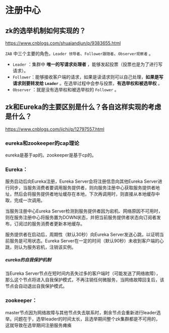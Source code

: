 # 注册中心

##  zk的选举机制如何实现的？

https://www.cnblogs.com/shuaiandjun/p/9383655.html

`ZAB` 中三个主要的角色，`Leader 领导者`、`Follower跟随者`、`Observer观察者` 。

- `Leader` ：集群中 **唯一的写请求处理者** ，能够发起投票（投票也是为了进行写请求）。
- `Follower`：能够接收客户端的请求，如果是读请求则可以自己处理，**如果是写请求则要转发给 `Leader`** 。在选举过程中会参与投票，**有选举权和被选举权** 。
- `Observer` ：就是没有选举权和被选举权的 `Follower` 。

##  zk和Eureka的主要区别是什么？各自这样实现的考虑是什么？

https://www.cnblogs.com/jichi/p/12797557.html

### eureka和zookeeper的cap理论

eureka是基于ap的。zookeeper是基于cp的。

### Eureka：

服务启动后向Eureka注册，Eureka Server会将注册信息向其他Eureka Server进行同步，当服务消费者要调用服务提供者，则向服务注册中心获取服务提供者地址，然后会将服务提供者地址缓存在本地，下次再调用时，则直接从本地缓存中取，完成一次调用。

当服务注册中心Eureka Server检测到服务提供者因为宕机、网络原因不可用时，则在服务注册中心将服务置为DOWN状态，并把当前服务提供者状态向订阅者发布，订阅过的服务消费者更新本地缓存。

服务提供者在启动后，周期性（默认30秒）向Eureka Server发送心跳，以证明当前服务是可用状态。Eureka Server在一定的时间（默认90秒）未收到客户端的心跳，则认为服务宕机，注销该实例。

##### eureka的自我保护机制

当Eureka Server节点在短时间内丢失过多的客户端时（可能发送了网络故障），那么这个节点将进入自我保护模式，不再注销任何微服务，当网络故障回复后，该节点会自动退出自我保护模式。

### zookeeper：

master节点因为网络故障与其他节点失去联系时，剩余节点会重新进行leader选举。问题在于，选举leader的时间太长，且选举期间整个zk集群都是不可用的，这就导致在选举期间注册服务瘫痪





